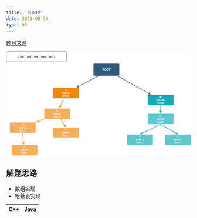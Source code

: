 ```yaml
---
title: '前缀树'
date: 2023-08-30
type: DS
---
```


[题目来源](https://leetcode.cn/problems/implement-trie-ii-prefix-tree/)

![前缀树](/public/images/ds/trie.png)

## 解题思路

- 数组实现
- 哈希表实现

| [C++](https://github.com/ZhengKe996/DS/blob/main/src/trie/trie.cpp) | [Java](https://github.com/ZhengKe996/DS/blob/main/src/trie/trie.java) |
| :-----------------------------------------------------------------: | :-------------------------------------------------------------------: |
